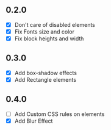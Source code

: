 ## 0.2.0

- [x] Don't care of disabled elements
- [x] Fix Fonts size and color
- [x] Fix block heights and width

## 0.3.0

- [x] Add box-shadow effects
- [x] Add Rectangle elements

## 0.4.0

- [ ] Add Custom CSS rules on elements
- [x] Add Blur Effect
